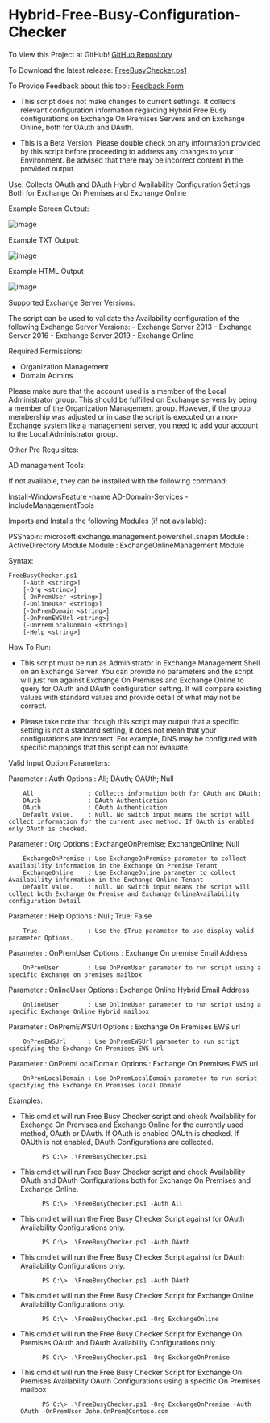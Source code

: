 # Hybrid-Free-Busy-Configuration-Checker

To View this Project at GitHub! [GitHub Repository](https://github.com/MarcoLFrancisco/Hybrid-Free-Busy-Configuration-Checker)

To Download the latest release: [FreeBusyChecker.ps1](https://github.com/MarcoLFrancisco/Hybrid-Free-Busy-Configuration-Checker/releases/download/Version1/FreeBusyChecker.ps1)

To Provide Feedback about this tool: [Feedback Form](https://forms.office.com/pages/responsepage.aspx?id=v4j5cvGGr0GRqy180BHbR2LVru-UswhJmHot_XEUrVVURFVMRkE5VUg4QUU0MEpNRjgxUExPVlBVOS4u)


- This script does not make changes to current settings. It collects relevant configuration information regarding Hybrid Free Busy configurations on Exchange On Premises Servers and on Exchange Online, both for OAuth and DAuth.

- This is a Beta Version. Please double check on any information provided by this script before proceeding to address any changes to your Environment. Be advised that there may be incorrect content in the provided output.

Use: Collects OAuth and DAuth Hybrid Availability Configuration Settings Both for Exchange On Premises and Exchange Online

Example Screen Output:

![image](./image1.png)

Example TXT Output:

![image](./image2.png)

Example HTML Output

![image](./image3.png)

Supported Exchange Server Versions:

The script can be used to validate the Availability configuration of the following Exchange Server Versions: - Exchange Server 2013 - Exchange Server 2016 - Exchange Server 2019 - Exchange Online

Required Permissions:

- Organization Management
- Domain Admins

Please make sure that the account used is a member of the Local Administrator group. This should be fulfilled on Exchange servers by being a member of the Organization Management group. However, if the group membership was adjusted or in case the script is executed on a non-Exchange system like a management server, you need to add your account to the Local Administrator group.

Other Pre Requisites:

AD management Tools:

If not available, they can be installed with the following command:

  Install-WindowsFeature -name AD-Domain-Services -IncludeManagementTools

Imports and Installs the following Modules (if not available):

PSSnapin: microsoft.exchange.management.powershell.snapin
Module  : ActiveDirectory Module
Module  : ExchangeOnlineManagement Module


Syntax:

    FreeBusyChecker.ps1
        [-Auth <string>]
        [-Org <string>]
        [-OnPremUser <string>]
        [-OnlineUser <string>]
        [-OnPremDomain <string>]
        [-OnPremEWSUrl <string>]
        [-OnPremLocalDomain <string>]
        [-Help <string>]


How To Run:

- This script must be run as Administrator in Exchange Management Shell on an Exchange Server. You can provide no parameters and the script will just run against Exchange On Premises and Exchange Online to query for OAuth and DAuth configuration setting. It will compare existing values with standard values and provide detail of what may not be correct.

- Please take note that though this script may output that a specific setting is not a standard setting, it does not mean that your configurations are incorrect. For example, DNS may be configured with specific mappings that this script can not evaluate.


Valid Input Option Parameters:

  Parameter               : Auth
    Options               : All; DAuth; OAUth; Null

        All               : Collects information both for OAuth and DAuth;
        DAuth             : DAuth Authentication
        OAuth             : OAuth Authentication
        Default Value.    : Null. No switch input means the script will collect information for the current used method. If OAuth is enabled only OAuth is checked.

  Parameter               : Org
    Options               : ExchangeOnPremise; ExchangeOnline; Null

        ExchangeOnPremise : Use ExchangeOnPremise parameter to collect Availability information in the Exchange On Premise Tenant
        ExchangeOnline    : Use ExchangeOnline parameter to collect Availability information in the Exchange Online Tenant
        Default Value.    : Null. No switch input means the script will collect both Exchange On Premise and Exchange OnlineAvailability configuration Detail

  Parameter               : Help
    Options               : Null; True; False

        True              : Use the $True parameter to use display valid parameter Options.

  Parameter               : OnPremUser
    Options               : Exchange On premise Email Address

        OnPremUser        : Use OnPremUser parameter to run script using a specific Exchange on premises mailbox

  Parameter               : OnlineUser
    Options               : Exchange Online Hybrid Email Address

        OnlineUser        : Use OnlineUser parameter to run script using a specific Exchange Online Hybrid mailbox

  Parameter               : OnPremEWSUrl
    Options               : Exchange On Premises EWS url

        OnPremEWSUrl      : Use OnPremEWSUrl parameter to run script specifying the Exchange On Premises EWS url

  Parameter               : OnPremLocalDomain
    Options               : Exchange On Premises EWS url

        OnPremLocalDomain : Use OnPremLocalDomain parameter to run script specifying the Exchange On Premises local Domain


Examples:

- This cmdlet will run Free Busy Checker script and check Availability for Exchange On Premises and Exchange Online for the currently used method, OAuth or DAuth. If OAuth is enabled OAUth is checked. If OAUth is not enabled, DAuth Configurations are collected.

            PS C:\> .\FreeBusyChecker.ps1

- This cmdlet will run Free Busy Checker script and check Availability OAuth and DAuth Configurations both for Exchange On Premises and Exchange Online.

            PS C:\> .\FreeBusyChecker.ps1 -Auth All

- This cmdlet will run the Free Busy Checker Script against for OAuth Availability Configurations only.

            PS C:\> .\FreeBusyChecker.ps1 -Auth OAuth

- This cmdlet will run the Free Busy Checker Script against for DAuth Availability Configurations only.

            PS C:\> .\FreeBusyChecker.ps1 -Auth DAuth

- This cmdlet will run the Free Busy Checker Script for Exchange Online Availability Configurations only.

            PS C:\> .\FreeBusyChecker.ps1 -Org ExchangeOnline

- This cmdlet will run the Free Busy Checker Script for Exchange On Premises OAuth and DAuth Availability Configurations only.

            PS C:\> .\FreeBusyChecker.ps1 -Org ExchangeOnPremise

- This cmdlet will run the Free Busy Checker Script for Exchange On Premises Availability OAuth Configurations using a specific On Premises mailbox

            PS C:\> .\FreeBusyChecker.ps1 -Org ExchangeOnPremise -Auth OAuth -OnPremUser John.OnPrem@Contoso.com
